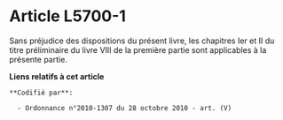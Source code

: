 # Article L5700-1

Sans préjudice des dispositions du présent livre, les chapitres Ier et II du titre préliminaire du livre VIII de la première
partie sont applicables à la présente partie.

**Liens relatifs à cet article**

	**Codifié par**:

	  - Ordonnance n°2010-1307 du 28 octobre 2010 - art. (V)
